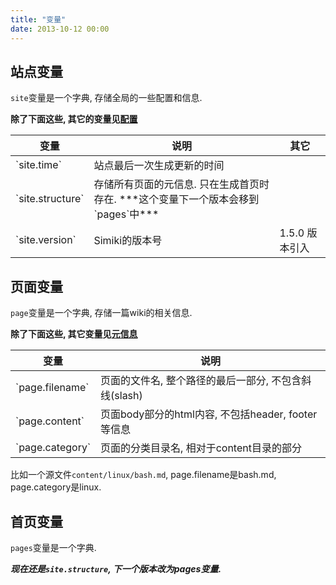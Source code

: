 ```yaml
---
title: "变量"
date: 2013-10-12 00:00
---
```


## 站点变量 ##

`site`变量是一个字典, 存储全局的一些配置和信息.

**除了下面这些, 其它的变量见[配置](/zh-docs/configuration.html)**

<table class="table table-bordered table-hover" markdown="1">
  <thead>
    <tr>
      <th>变量</th>
      <th>说明</th>
      <th>其它</th>
    </tr>
  </thead>
  <tbody>
    <tr>
      <td>`site.time`</td>
      <td>站点最后一次生成更新的时间</td>
      <td></td>
    </tr>
    <tr>
      <td>`site.structure`</td>
      <td>存储所有页面的元信息. 只在生成首页时存在. ***这个变量下一个版本会移到`pages`中***</td>
      <td></td>
    </tr>
    <tr>
      <td>`site.version`</td>
      <td>Simiki的版本号</td>
      <td>1.5.0 版本引入</td>
    </tr>
  </tbody>
</table>

## 页面变量 ##

`page`变量是一个字典, 存储一篇wiki的相关信息.

**除了下面这些, 其它变量见[元信息](/zh-docs/metadata.html)**

<table class="table table-bordered table-hover" markdown="1">
  <thead>
    <tr>
      <th>变量</th>
      <th>说明</th>
    </tr>
  </thead>
  <tbody>
    <tr>
      <td>`page.filename`</td>
      <td>页面的文件名, 整个路径的最后一部分, 不包含斜线(slash)</td>
    </tr>
    <tr>
      <td>`page.content`</td>
      <td>页面body部分的html内容, 不包括header, footer等信息</td>
    </tr>
    <tr>
      <td>`page.category`</td>
      <td>页面的分类目录名, 相对于content目录的部分</td>
    </tr>
  </tbody>
</table>

比如一个源文件`content/linux/bash.md`, page.filename是bash.md, page.category是linux.

## 首页变量 ##

`pages`变量是一个字典.

***现在还是`site.structure`, 下一个版本改为pages变量.***
